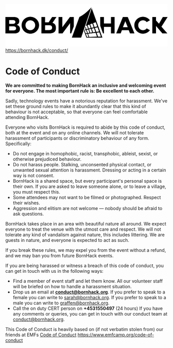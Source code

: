 ![](bornhack-2021-logo-s.png)
https://bornhack.dk/conduct/

# Code of Conduct
**We are committed to making BornHack an inclusive and welcoming event for everyone. The most important rule is: Be excellent to each other.**

Sadly, technology events have a notorious reputation for harassment. We've set these ground rules to make it abundantly clear that this kind of behaviour is not acceptable, so that everyone can feel comfortable attending BornHack.

Everyone who visits BornHack is required to abide by this code of conduct, both at the event and on any online channels. We will not tolerate harassment of participants or discriminatory behaviour of any form. Specifically:

* Do not engage in homophobic, racist, transphobic, ableist, sexist, or otherwise prejudiced behaviour.
* Do not harass people. Stalking, unconsented physical contact, or unwanted sexual attention is harassment. Dressing or acting in a certain way is not consent.
* BornHack is a shared space, but every participant's personal space is their own. If you are asked to leave someone alone, or to leave a village, you must respect this.
* Some attendees may not want to be filmed or photographed. Respect their wishes.
* Aggression and elitism are not welcome — nobody should be afraid to ask questions.

BornHack takes place in an area with beautiful nature all around. We expect everyone to treat the venue with the utmost care and respect. We will not tolerate any kind of vandalism against nature, this includes littering. We are guests in nature, and everyone is expected to act as such.

If you break these rules, we may expel you from the event without a refund, and we may ban you from future BornHack events.

If you are being harassed or witness a breach of this code of conduct, you can get in touch with us in the following ways:

* Find a member of event staff and let them know. All our volunteer staff will be briefed on how to handle a harassment situation.
* Drop us an email at **conduct@bornhack.org**. If you prefer to speak to a female you can write to sarah@bornhack.org. If you prefer to speak to a male you can write to graffen@bornhack.org.
* Call the on duty CERT person on **+4531550497** (24 hours)
If you have any comments or queries, you can get in touch with our conduct team at conduct@bornhack.org.

This Code of Conduct is heavily based on (if not verbatim stolen from) our friends at EMFs [Code of Conduct](https://www.emfcamp.org/code-of-conduct) https://www.emfcamp.org/code-of-conduct
